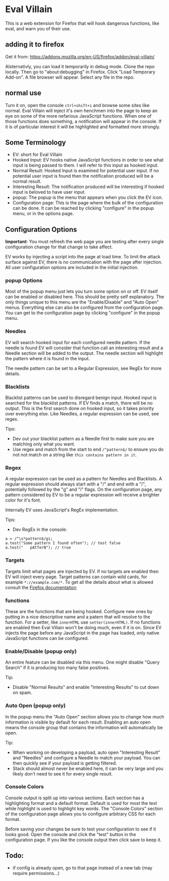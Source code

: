 # Eval Villain

This is a web extension for Firefox that will hook dangerous functions, like
eval, and warn you of their use.

## adding it to firefox

Get it from: https://addons.mozilla.org/en-US/firefox/addon/eval-villain/

Alsternativly, you can load it temporarily in debug mode. Clone the repo
locally. Then go to "about:debugging" in Firefox. Click "Load Temporary
Add-on". A file browser will appear. Select any file in the repo.

## normal use
Turn it on, open the console `ctrl+shift+i` and browse some sites like normal.
Eval Villain will inject it's own henchmen into the page to keep an eye on some
of the more nefarious JavaScript functions. When one of those functions does
something, a notification will appear in the console. If it is of particular
interest it will be highlighted and formatted more strongly.

## Some Terminology
* EV: short for Eval Villain
* Hooked Input: EV hooks native JavaScript functions in order to see what input
  is being passed to them. I will refer to this input as hooked input.
* Normal Result: Hooked Input is examined for potential user input. If no
  potential user input is found then the notification produced will be a normal
  result.
* Interesting Result: The notification produced will be interesting if hooked
  input is beloved to have user input.
* popup: The popup is the menu that appears when you click the EV icon. 
* Configuration page: This is the page where the bulk of the configuration can
  be done. It can be reached by clicking "configure" in the popup menu, or in
  the options page.


## Configuration Options
**Important**: You must refresh the web page you are testing after every single
configuration change for that change to take affect. 

EV works by injecting a script into the page at load time. To limit the attack
surface against EV, there is no communication with the page after injection.
All user configuration options are included in the initial injection.

### popup Options
Most of the popup menu just lets you turn some option on or off. EV itself can
be enabled or disabled here. This should be pretty self explanatory. The only
things unique to this menu are the "Enable/Disable" and "Auto Open" menus.
Everything else can also be configured from the configuration page. You can get
to the configuration page by clicking "configure" in the popup menu.

### Needles
EV will search hooked input for each configured needle pattern. If the needle
is found EV will consider that function call an interesting result and a Needle
section will be added to the output. The needle section will highlight the
pattern where it is found in the input.

The needle pattern can be set to a Regular Expression, see RegEx for more
details.

### Blacklists
Blacklist patterns can be used to disregard benign input. Hooked input is
searched for the blacklist patterns. If EV finds a match, there will be no
output. This is the first search done on hooked input, so it takes priority
over everything else. Like Needles, a regular expression can be used, see regex.

Tips:
* Dev out your blacklist pattern as a Needle first to make sure you are
  matching only what you want.
* Use regex and match from the start to end `/^pattern$/` to ensure you do not
  not match on a string like `this contains pattern in it`.

### Regex
A regular expression can be used as a pattern for Needles and Blacklists. A
regular expression should always start with a "/" and end with a "/",
potentially followed by the "g" and "i" flags. On the configuration page, any
pattern considered by EV to be a regular expression will receive a brighter
color for it's font. 

Internally EV uses JavaScript's RegEx implementation. 

Tips:
* Dev RegEx in the console:
```
a = /^\s*pattern$/gi;
a.test("Some pattern I found often"); // test false
a.test("   pAtTerN"); // true
```

### Targets
Targets limit what pages are injected by EV. If no targets are enabled then
EV will inject every page. Target patterns can contain wild cards, for example
`*://example.com/*`. To get all the details about what is allowed consult the
[Firefox
documentation](https://developer.mozilla.org/en-US/docs/Mozilla/Add-ons/WebExtensions/Match_patterns)

### functions
These are the functions that are being hooked. Configure new ones by putting in
a nice descriptive name and a patern that will resolve to the function. For a
setter, like `innerHTML` use `setter(innerHTML)`. If no functions are enabled
then Eval Villain won't be doing much, even if it is on. Since EV injects the
page before any JavaScript in the page has loaded, only native JavaScript
functions can be configured.

### Enable/Disable (popup only)
An entire feature can be disabled via this menu. One might disable "Query
Search" if it is producing too many false positives. 

Tip:
* Disable "Normal Results" and enable "Interesting Results" to cut down on
  spam.

### Auto Open (popup only)
In the popup menu the "Auto Open" section allows you to change how much
information is visible by default for each result. Enabling an auto open means
the console group that contains the information will automatically be open.

Tip:
* When working on developing a payload, auto open "Interesting Result" and
  "Needles" and configure a Needle to match your payload. You can then quickly
  see if your payload is getting filtered.
* Stack should almost never be enabled here, it can be very large and you
  likely don't need to see it for every single result.

### Console Colors
Console output is split up into various sections. Each section has a
highlighting format and a default format. Default is used for most the text
while highlight is used to highlight key words. The "Console Colors" section of
the configuration page allows you to configure arbitrary CSS for each format. 

Before saving your changes be sure to test your configuration to see if it
looks good. Open the console and click the "test" button in the configuration
page. If you like the console output then click save to keep it.

## Todo:
* if config is already open, go to that page instead of a new tab (may require
  permissions...)
